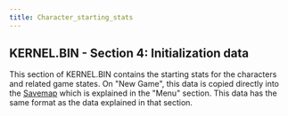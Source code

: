 ```yaml
---
title: Character_starting_stats
---
```


## KERNEL.BIN - Section 4: Initialization data

This section of KERNEL.BIN contains the starting stats for the characters and related game states. On "New Game", this data is copied directly into the [Savemap](Savemap.md) which is explained in the "Menu" section. This data has the same format as the data explained in that section.
